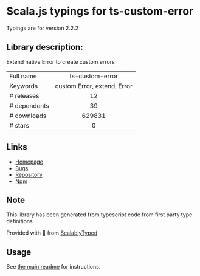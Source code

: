 
# Scala.js typings for ts-custom-error

Typings are for version 2.2.2

## Library description:
Extend native Error to create custom errors

|                    |                 |
| ------------------ | :-------------: |
| Full name          | ts-custom-error |
| Keywords           | custom Error, extend, Error |
| # releases         | 12 |
| # dependents       | 39 |
| # downloads        | 629831 |
| # stars            | 0 |

## Links
- [Homepage](https://github.com/adriengibrat/ts-custom-error#readme)
- [Bugs](https://github.com/adriengibrat/ts-custom-error/issues)
- [Repository](https://github.com/adriengibrat/ts-custom-error)
- [Npm](https://www.npmjs.com/package/ts-custom-error)
    


## Note
This library has been generated from typescript code from first party type definitions.

Provided with :purple_heart: from [ScalablyTyped](https://github.com/oyvindberg/ScalablyTyped)

## Usage
See [the main readme](../../readme.md) for instructions.


